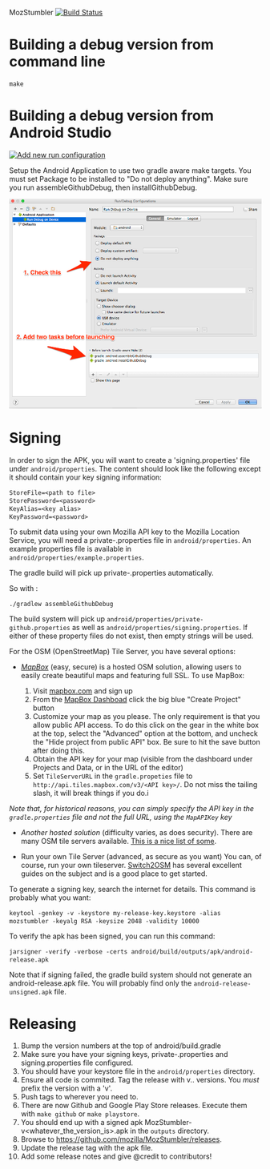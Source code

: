 MozStumbler
[![Build Status](https://travis-ci.org/mozilla/MozStumbler.png)](https://travis-ci.org/mozilla/MozStumbler.png)

# Building a debug version from command line #

```
make
```

# Building a debug version from Android Studio #

[![Add new run configuration](https://raw.githubusercontent.com/mozilla/MozStumbler/dev/docs/screencaps/add_new_config.png)](https://raw.githubusercontent.com/mozilla/MozStumbler/dev/docs/screencaps/add_new_config.png)

Setup the Android Application to use two gradle aware make targets.
You must set Package to be installed to "Do not deploy anything".
Make sure you run assembleGithubDebug, then installGithubDebug.

[![Setup new run configuration](https://raw.githubusercontent.com/mozilla/MozStumbler/dev/docs/screencaps/setup_android_config.png)](https://raw.githubusercontent.com/mozilla/MozStumbler/dev/docs/screencaps/setup_android_config.png)

# Signing #

In order to sign the APK, you will want to create a
'signing.properties' file under `android/properties`.  The content
should look like the following except it should contain your key
signing information:

```
StoreFile=<path to file>
StorePassword=<password>
KeyAlias=<key alias>
KeyPassword=<password>
```

To submit data using your own Mozilla API key to the Mozilla Location
Service, you will need a private-<productFlavor>.properties file in
`android/properties`. An example properties file is available in
`android/properties/example.properties`.

The gradle build will pick up private-<productFlavor>.properties
automatically.

So with :

```
./gradlew assembleGithubDebug
```

The build system will pick up
`android/properties/private-github.properties` as well as
`android/properties/signing.properties`.  If either of these property
files do not exist, then empty strings will be used.

For the OSM (OpenStreetMap) Tile Server, you have several options:

* *[MapBox](https://www.mapbox.com/)* (easy, secure) is a hosted OSM
  solution, allowing users to easily create beautiful maps and
  featuring full SSL. To use MapBox:

  1. Visit [mapbox.com](https://www.mapbox.com/) and sign up
  2. From the [MapBox Dashboad](https://www.mapbox.com/dashboard/)
     click the big blue "Create Project" button
  3. Customize your map as you please. The only requirement is that
     you allow public API access. To do this click on the gear in the
     white box at the top, select the "Advanced" option at the bottom, and
     uncheck the "Hide project from public API" box. Be sure to hit the
     save button after doing this.
  4. Obtain the API key for your map (visible from the dashboard under
     Projects and Data, or in the URL of the editor)
  5. Set `TileServerURL` in the `gradle.propeties` file to
     `http://api.tiles.mapbox.com/v3/<API key>/`. Do not miss the
     tailing slash, it will break things if you do.i

*Note that, for historical reasons, you can simply specify the API
key in the `gradle.properties` file and not the full URL, using the
`MapAPIKey` key*

* *Another hosted solution* (difficulty varies, as does security).
  There are many OSM tile servers available. [This is a nice list of
  some](http://switch2osm.org/providers/).

* Run your own Tile Server (advanced, as secure as you want)
  You can, of course, run your own tileserver.
  [Switch2OSM](http://switch2osm.org/serving-tiles/) has several
  excellent guides on the subject and is a good place to get started.

To generate a signing key, search the internet for details.  This
command is probably what you want:

```
keytool -genkey -v -keystore my-release-key.keystore -alias mozstumbler -keyalg RSA -keysize 2048 -validity 10000
```

To verify the apk has been signed, you can run this command:

```
jarsigner -verify -verbose -certs android/build/outputs/apk/android-release.apk
```

Note that if signing failed, the gradle build system should not generate an android-release.apk file.
You will probably find only the `android-release-unsigned.apk` file.

# Releasing #

1. Bump the version numbers at the top of android/build.gradle
2. Make sure you have your signing keys,
   private-<productFlavor>.properties and signing.properties file configured.
3. You should have your keystore file in the `android/properties`
   directory.
4. Ensure all code is commited.  Tag the release with v<majorVersion>.<Minor>.<Patch> versions.
   You *must* prefix the version with a 'v'.
5. Push tags to wherever you need to.
6. There are now Github and Google Play Store releases.  Execute
   them with `make github` or `make playstore`.
7. You should end up with a signed apk MozStumbler-v<whatever_the_version_is>.apk in the `outputs` directory.
8. Browse to https://github.com/mozilla/MozStumbler/releases.
9. Update the release tag with the apk file.
10. Add some release notes and give @credit to contributors!
